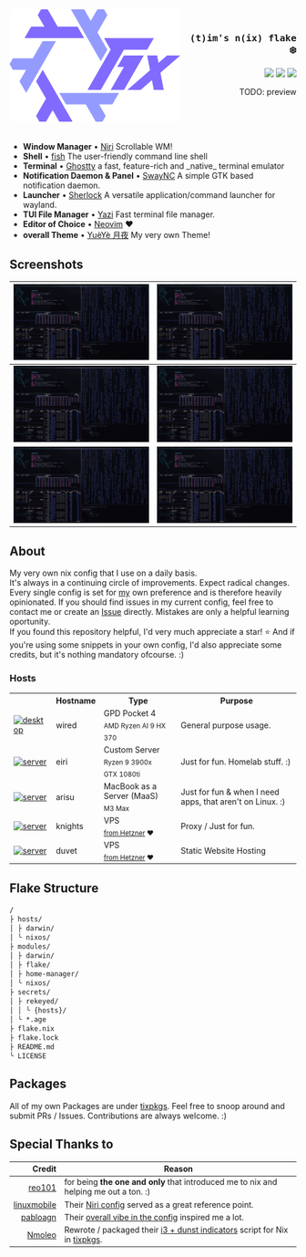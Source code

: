 <div align="right">
    <img align="left" src="/.github/assets/tix_colored.png" width="300px"/>
    <br>
    <h3><samp>(t)im's n(ix) flake </samp>❄️</h3>
    <a href="#"><img src="https://img.shields.io/github/repo-size/74k1/tix?color=cba6f7&labelColor=303446&style=for-the-badge"></img></a>
    <a href="https://github.com/74k1/tix/stargazers"><img src="https://img.shields.io/github/stars/74k1/tix?color=cba6f7&labelColor=303446&style=for-the-badge"></img></a>
    <a href="LICENSE"><img src="https://img.shields.io/static/v1.svg?style=for-the-badge&label=License&message=MIT&logoColor=ca9ee6&colorA=313244&colorB=cba6f7"/></a>
    <br>
    <p>TODO: preview<p>
    <!-- <picture> -->
    <!--     <img alt="preview" align="right" width="400px" src="/.github/assets/preview.png"> -->
    <!-- </picture> -->
</div>
<br>
<br>
<br>
<div>
    <ul>
        <li><strong>Window Manager</strong> • <a href="https://github.com/YaLTeR/niri/">Niri</a> Scrollable WM!</li>
        <li><strong>Shell</strong> • <a href="https://github.com/fish-shell/fish-shell">fish</a> The user-friendly command line shell</li>
        <li><strong>Terminal</strong> • <a href="https://github.com/ghostty-org/ghostty">Ghostty</a> a fast, feature-rich and _native_ terminal emulator</li>
        <li><strong>Notification Daemon & Panel</strong> • <a href="https://github.com/ErikReider/SwayNotificationCenter">SwayNC</a> A simple GTK based notification daemon.</li>
        <li><strong>Launcher</strong> • <a href="https://github.com/Skxxtz/sherlock">Sherlock</a> A versatile application/command launcher for wayland.</li>
        <li><strong>TUI File Manager</strong> • <a href="https://github.com/sxyazi/yazi">Yazi</a> Fast terminal file manager.</li>
        <li><strong>Editor of Choice</strong> • <a href="https://github.com/neovim/neovim">Neovim</a> ❤️</li>
        <li><strong>overall Theme</strong> • <a href="https://github.com/74k1/yueye">YuèYè 月夜</a> My very own Theme!</li>
    </ul>
</div>

<h2> Screenshots </h2>

| <img src="/.github/assets/1.png"> | <img src="/.github/assets/2.png"> |
| :-------------------------------: | :-------------------------------: |
| <img src="/.github/assets/3.png"> | <img src="/.github/assets/4.png"> |
| <img src="/.github/assets/5.png"> | <img src="/.github/assets/6.png"> |


<div>
    <h2>About</h2>
    <p>
    My very own nix config that I use on a daily basis.
    <br>
    It's always in a continuing circle of improvements. Expect radical changes.
    <br>
    Every single config is set for <ins>my</ins> own preference and is therefore heavily opinionated.
    If you should find issues in my current config, feel free to contact me or create an <a href="https://github.com/74k1/tix/issues">Issue</a> directly. Mistakes are only a helpful learning oportunity.
    <br>
    If you found this repository helpful, I'd very much appreciate a star! ⭐ And if you're using some snippets in your own config, I'd also appreciate some credits, but it's nothing mandatory ofcourse. :)
    </p>
    <h3>Hosts</h3>
    <table>
        <tr>
            <th></th>
            <th>Hostname</th>
            <th>Type</th>
            <th>Purpose</th>
        </tr>
        <tr>
            <td><a href="hosts/nixos/wired"><img alt="desktop" src="https://user-images.githubusercontent.com/49000471/258223152-6c644f95-2fd7-4db3-b266-b387a95f150c.png" style="height: 1em"></img></a></td>
            <td>wired</td>
            <td>GPD Pocket 4<br><sub>AMD Ryzen AI 9 HX 370</sub></td>
            <td>General purpose usage.</td>
        </tr>
        <tr>
            <td><a href="hosts/nixos/eiri"><img alt="server" src="https://user-images.githubusercontent.com/49000471/258223152-6c644f95-2fd7-4db3-b266-b387a95f150c.png" style="height: 1em"></img></a></td>
            <td>eiri</td>
            <td>Custom Server<br><sub>Ryzen 9 3900x<br>GTX 1080ti</sub></td>
            <td>Just for fun. Homelab stuff. :)</td>
        </tr>
        <tr>
            <td><a href="hosts/nixos/eiri"><img alt="server" src="https://user-images.githubusercontent.com/49000471/258223152-6c644f95-2fd7-4db3-b266-b387a95f150c.png" style="height: 1em"></img></a></td>
            <td>arisu</td>
            <td>MacBook as a Server (MaaS)<br><sub>M3 Max</sub></td>
            <td>Just for fun & when I need apps, that aren't on Linux. :)</td>
        </tr>
        <tr>
            <td><a href="hosts/nixos/knights"><img alt="server" src="https://user-images.githubusercontent.com/49000471/258223152-6c644f95-2fd7-4db3-b266-b387a95f150c.png" style="height: 1em"></img></a></td>
            <td>knights</td>
            <td>VPS<br><sub><a href="https://hetzner.cloud/">from Hetzner</a> ❤️</sub></td>
            <td>Proxy / Just for fun.</td>
        </tr>
        <tr>
            <td><a href="hosts/nixos/duvet"><img alt="server" src="https://user-images.githubusercontent.com/49000471/258223152-6c644f95-2fd7-4db3-b266-b387a95f150c.png" style="height: 1em"></img></a></td>
            <td>duvet</td>
            <td>VPS<br><sub><a href="https://hetzner.cloud/">from Hetzner</a> ❤️</sub></td>
            <td>Static Website Hosting</td>
        </tr>
    </table>
</div>

## Flake Structure

```
/
├ hosts/
│ ├ darwin/
│ ╰ nixos/
├ modules/
│ ├ darwin/
│ ├ flake/
│ ├ home-manager/
│ ╰ nixos/
├ secrets/
│ ├ rekeyed/
│ │ ╰ {hosts}/
│ ╰ *.age
├ flake.nix
├ flake.lock
├ README.md
╰ LICENSE
```

## Packages

All of my own Packages are under <a href="https://github.com/74k1/tixpkgs">tixpkgs</a>. Feel free to snoop around and submit PRs / Issues. Contributions are always welcome. :)


## Special Thanks to

| Credit | Reason |
| ---: | --- |
| <img src="https://user-images.githubusercontent.com/49000471/258223152-6c644f95-2fd7-4db3-b266-b387a95f150c.png" height="16px" width="16px"/> [reo101](https://github.com/reo101) | for being **the one and only** that introduced me to nix and helping me out a ton. :) |
| [linuxmobile](https://github.com/linuxmobile/) | Their [Niri config](https://github.com/linuxmobile/kaku) served as a great reference point. |
| [pabloagn](https://github.com/pabloagn/) | Their [overall vibe in the config](https://github.com/pabloagn/rhodium/) inspired me a lot. |
| [Nmoleo](https://gitlab.com/Nmoleo) | Rewrote / packaged their [i3 + dunst indicators](https://gitlab.com/Nmoleo/i3-volume-brightness-indicator) script for Nix in [tixpkgs](https://github.com/74k1/tixpkgs). |
